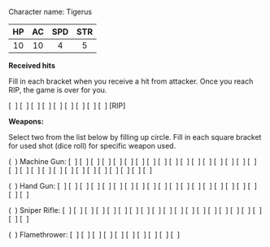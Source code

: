 Character name: Tigerus

| HP | AC | SPD | STR |
|:--:|:--:|:---:|:---:|
| 10 | 10 |  4  |  5  |

__Received hits__

Fill in each bracket when you receive a hit from attacker. Once you reach RIP, the game is over for you.

[&nbsp;&nbsp;] [&nbsp;&nbsp;] [&nbsp;&nbsp;] [&nbsp;&nbsp;] [&nbsp;&nbsp;] [&nbsp;&nbsp;] [&nbsp;&nbsp;] [&nbsp;&nbsp;] [&nbsp;&nbsp;] [RIP] 

__Weapons:__

Select two from the list below by filling up circle. Fill in each square bracket for used shot (dice roll) for specific weapon used.

(&nbsp;&nbsp;) Machine Gun: [&nbsp;&nbsp;] [&nbsp;&nbsp;] [&nbsp;&nbsp;] [&nbsp;&nbsp;] [&nbsp;&nbsp;] [&nbsp;&nbsp;] [&nbsp;&nbsp;] [&nbsp;&nbsp;] [&nbsp;&nbsp;] [&nbsp;&nbsp;] [&nbsp;&nbsp;] [&nbsp;&nbsp;] [&nbsp;&nbsp;] [&nbsp;&nbsp;] [&nbsp;&nbsp;] [&nbsp;&nbsp;] [&nbsp;&nbsp;] [&nbsp;&nbsp;] [&nbsp;&nbsp;] [&nbsp;&nbsp;] [&nbsp;&nbsp;] [&nbsp;&nbsp;] [&nbsp;&nbsp;] [&nbsp;&nbsp;] [&nbsp;&nbsp;] [&nbsp;&nbsp;] [&nbsp;&nbsp;] [&nbsp;&nbsp;] [&nbsp;&nbsp;] [&nbsp;&nbsp;]  

(&nbsp;&nbsp;) Hand Gun: [&nbsp;&nbsp;] [&nbsp;&nbsp;] [&nbsp;&nbsp;] [&nbsp;&nbsp;] [&nbsp;&nbsp;] [&nbsp;&nbsp;] [&nbsp;&nbsp;] [&nbsp;&nbsp;] [&nbsp;&nbsp;] [&nbsp;&nbsp;] [&nbsp;&nbsp;] [&nbsp;&nbsp;] [&nbsp;&nbsp;] [&nbsp;&nbsp;] [&nbsp;&nbsp;] [&nbsp;&nbsp;] [&nbsp;&nbsp;] [&nbsp;&nbsp;] [&nbsp;&nbsp;] [&nbsp;&nbsp;]  

(&nbsp;&nbsp;) Sniper Rifle: [&nbsp;&nbsp;] [&nbsp;&nbsp;] [&nbsp;&nbsp;] [&nbsp;&nbsp;] [&nbsp;&nbsp;] [&nbsp;&nbsp;] [&nbsp;&nbsp;] [&nbsp;&nbsp;] [&nbsp;&nbsp;] [&nbsp;&nbsp;] [&nbsp;&nbsp;] [&nbsp;&nbsp;] [&nbsp;&nbsp;] [&nbsp;&nbsp;] [&nbsp;&nbsp;] [&nbsp;&nbsp;] [&nbsp;&nbsp;] [&nbsp;&nbsp;] [&nbsp;&nbsp;] [&nbsp;&nbsp;] 

(&nbsp;&nbsp;) Flamethrower: [&nbsp;&nbsp;] [&nbsp;&nbsp;] [&nbsp;&nbsp;] [&nbsp;&nbsp;] [&nbsp;&nbsp;] [&nbsp;&nbsp;] [&nbsp;&nbsp;] [&nbsp;&nbsp;] [&nbsp;&nbsp;] [&nbsp;&nbsp;] 

